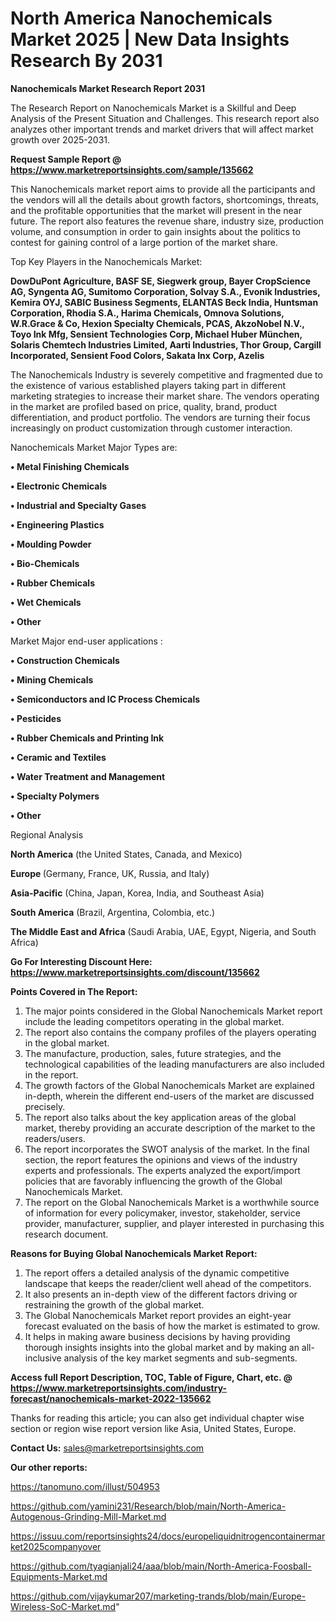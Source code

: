 # North America Nanochemicals Market 2025 | New Data Insights Research By 2031

<strong>Nanochemicals Market Research Report 2031</strong>

The Research Report on Nanochemicals Market is a Skillful and Deep Analysis of the Present Situation and Challenges. This research report also analyzes other important trends and market drivers that will affect market growth over 2025-2031.

<strong>Request Sample Report @ <a href=https://www.marketreportsinsights.com/sample/135662>https://www.marketreportsinsights.com/sample/135662</a></strong>

This Nanochemicals market report aims to provide all the participants and the vendors will all the details about growth factors, shortcomings, threats, and the profitable opportunities that the market will present in the near future. The report also features the revenue share, industry size, production volume, and consumption in order to gain insights about the politics to contest for gaining control of a large portion of the market share.

Top Key Players in the Nanochemicals Market:

<strong>DowDuPont Agriculture, BASF SE, Siegwerk group, Bayer CropScience AG, Syngenta AG, Sumitomo Corporation, Solvay S.A., Evonik Industries, Kemira OYJ, SABIC Business Segments, ELANTAS Beck India, Huntsman Corporation, Rhodia S.A., Harima Chemicals, Omnova Solutions, W.R.Grace & Co, Hexion Specialty Chemicals, PCAS, AkzoNobel N.V., Toyo Ink Mfg, Sensient Technologies Corp, Michael Huber München, Solaris Chemtech Industries Limited, Aarti Industries, Thor Group, Cargill Incorporated, Sensient Food Colors, Sakata Inx Corp, Azelis</strong>

The Nanochemicals Industry is severely competitive and fragmented due to the existence of various established players taking part in different marketing strategies to increase their market share. The vendors operating in the market are profiled based on price, quality, brand, product differentiation, and product portfolio. The vendors are turning their focus increasingly on product customization through customer interaction.

Nanochemicals Market Major Types are:

<strong>• Metal Finishing Chemicals

• Electronic Chemicals

• Industrial and Specialty Gases

• Engineering Plastics

• Moulding Powder

• Bio-Chemicals

• Rubber Chemicals

• Wet Chemicals

• Other</strong>

Market Major end-user applications :

<strong>• Construction Chemicals

• Mining Chemicals

• Semiconductors and IC Process Chemicals

• Pesticides

• Rubber Chemicals and Printing Ink

• Ceramic and Textiles

• Water Treatment and Management

• Specialty Polymers

• Other</strong>

Regional Analysis

</u><strong><b>North America</b></strong> (the United States, Canada, and Mexico)

<strong><b>Europe </b></strong>(Germany, France, UK, Russia, and Italy)

<strong><b>Asia-Pacific</b></strong> (China, Japan, Korea, India, and Southeast Asia)

<strong><b>South America</b></strong> (Brazil, Argentina, Colombia, etc.)

<strong><b>The Middle East and Africa</b></strong> (Saudi Arabia, UAE, Egypt, Nigeria, and South Africa)

<strong>Go For Interesting Discount Here: <a href=https://www.marketreportsinsights.com/discount/135662>https://www.marketreportsinsights.com/discount/135662</a></strong>

<strong>Points Covered in The Report:</strong>
<ol>
  <li>The major points considered in the Global Nanochemicals Market report include the leading competitors operating in the global market.</li>
  <li>The report also contains the company profiles of the players operating in the global market.</li>
  <li>The manufacture, production, sales, future strategies, and the technological capabilities of the leading manufacturers are also included in the report.</li>
  <li>The growth factors of the Global Nanochemicals Market are explained in-depth, wherein the different end-users of the market are discussed precisely.</li>
  <li>The report also talks about the key application areas of the global market, thereby providing an accurate description of the market to the readers/users.</li>
  <li>The report incorporates the SWOT analysis of the market. In the final section, the report features the opinions and views of the industry experts and professionals. The experts analyzed the export/import policies that are favorably influencing the growth of the Global Nanochemicals Market.</li>
  <li>The report on the Global Nanochemicals Market is a worthwhile source of information for every policymaker, investor, stakeholder, service provider, manufacturer, supplier, and player interested in purchasing this research document.</li>
</ol>
<strong>Reasons for Buying Global Nanochemicals Market Report:</strong>

<ol>
  <li>The report offers a detailed analysis of the dynamic competitive landscape that keeps the reader/client well ahead of the competitors.</li>
  <li>It also presents an in-depth view of the different factors driving or restraining the growth of the global market.</li>
  <li>The Global Nanochemicals Market report provides an eight-year forecast evaluated on the basis of how the market is estimated to grow.</li>
  <li>It helps in making aware business decisions by having providing thorough insights insights into the global market and by making an all-inclusive analysis of the key market segments and sub-segments.</li>
</ol>
<strong>Access full Report Description, TOC, Table of Figure, Chart, etc. @ <a href=https://www.marketreportsinsights.com/industry-forecast/nanochemicals-market-2022-135662>https://www.marketreportsinsights.com/industry-forecast/nanochemicals-market-2022-135662</a></strong>


Thanks for reading this article; you can also get individual chapter wise section or region wise report version like Asia, United States, Europe.

<strong>Contact Us:</strong>
sales@marketreportsinsights.com

<strong>Our other reports:</strong>

<a href=https://tanomuno.com/illust/504953>https://tanomuno.com/illust/504953</a>

<a href=https://github.com/yamini231/Research/blob/main/North-America-Autogenous-Grinding-Mill-Market.md>https://github.com/yamini231/Research/blob/main/North-America-Autogenous-Grinding-Mill-Market.md</a>

<a href=https://issuu.com/reportsinsights24/docs/europeliquidnitrogencontainermarket2025companyover>https://issuu.com/reportsinsights24/docs/europeliquidnitrogencontainermarket2025companyover</a>

<a href=https://github.com/tyagianjali24/aaa/blob/main/North-America-Foosball-Equipments-Market.md>https://github.com/tyagianjali24/aaa/blob/main/North-America-Foosball-Equipments-Market.md</a>

<a href=https://github.com/vijaykumar207/marketing-trands/blob/main/Europe-Wireless-SoC-Market.md>https://github.com/vijaykumar207/marketing-trands/blob/main/Europe-Wireless-SoC-Market.md</a>"

